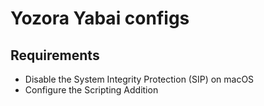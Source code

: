 # Yozora Yabai configs

## Requirements

- Disable the System Integrity Protection (SIP) on macOS
- Configure the Scripting Addition
